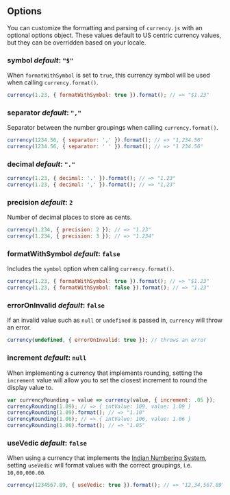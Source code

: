 ## Options

You can customize the formatting and parsing of `currency.js` with an optional options object. These values default to US centric currency values, but they can be overridden based on your locale.

### symbol *default*: `"$"`

When `formatWithSymbol` is set to `true`, this currency symbol will be used when calling `currency.format()`.

```js
currency(1.23, { formatWithSymbol: true }).format(); // => "$1.23"
```

### separator *default*: `","`

Separator between the number groupings when calling `currency.format()`.

```js
currency(1234.56, { separator: ',' }).format(); // => "1,234.56"
currency(1234.56, { separator: ' ' }).format(); // => "1 234.56"
```

### decimal *default*: `"."`

```js
currency(1.23, { decimal: '.' }).format(); // => "1.23"
currency(1.23, { decimal: ',' }).format(); // => "1,23"
```

### precision *default*: `2`

Number of decimal places to store as cents.

```js
currency(1.234, { precision: 2 }); // => "1.23"
currency(1.234, { precision: 3 }); // => "1.234"
```

### formatWithSymbol *default*: `false`

Includes the `symbol` option when calling `currency.format()`.

```js
currency(1.23, { formatWithSymbol: true }).format(); // => "$1.23"
currency(1.23, { formatWithSymbol: false }).format(); // => "1.23"
```

### errorOnInvalid *default*: `false`

If an invalid value such as `null` or `undefined` is passed in, `currency` will throw an error.

```js
currency(undefined, { errorOnInvalid: true }); // throws an error
```

### increment *default*: `null`

When implementing a currency that implements rounding, setting the `increment` value will allow you to set the closest increment to round the display value to.

```js
var currencyRounding = value => currency(value, { increment: .05 });
currencyRounding(1.09); // => { intValue: 109, value: 1.09 }
currencyRounding(1.09).format(); // => "1.10"
currencyRounding(1.06); // => { intValue: 106, value: 1.06 }
currencyRounding(1.06).format(); // => "1.05"
```

### useVedic *default*: `false`

When using a currency that implements the [Indian Numbering System](https://en.wikipedia.org/wiki/Indian_numbering_system), setting `useVedic` will format values with the correct groupings, i.e. `10,00,000.00`.

```js
currency(1234567.89, { useVedic: true }).format(); // => "12,34,567.89"
```
